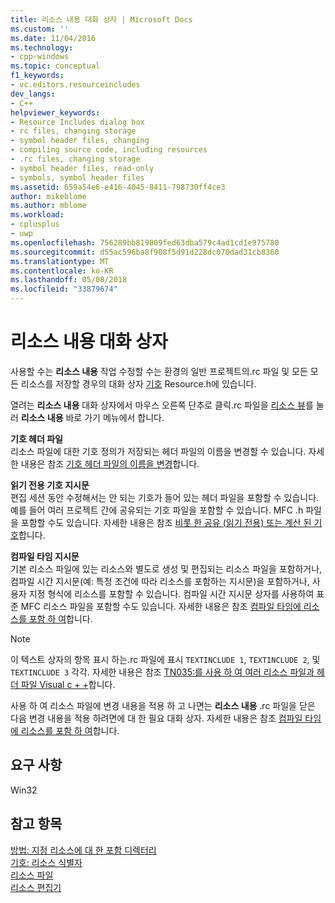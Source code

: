 ```yaml
---
title: 리소스 내용 대화 상자 | Microsoft Docs
ms.custom: ''
ms.date: 11/04/2016
ms.technology:
- cpp-windows
ms.topic: conceptual
f1_keywords:
- vc.editors.resourceincludes
dev_langs:
- C++
helpviewer_keywords:
- Resource Includes dialog box
- rc files, changing storage
- symbol header files, changing
- compiling source code, including resources
- .rc files, changing storage
- symbol header files, read-only
- symbols, symbol header files
ms.assetid: 659a54e6-e416-4045-8411-798730ff4ce3
author: mikeblome
ms.author: mblome
ms.workload:
- cplusplus
- uwp
ms.openlocfilehash: 756289bb819809fed63dba579c4ad1cd1e975780
ms.sourcegitcommit: d55ac596ba8f908f5d91d228dc070dad31cb8360
ms.translationtype: MT
ms.contentlocale: ko-KR
ms.lasthandoff: 05/08/2018
ms.locfileid: "33879674"
---
```

# <a name="resource-includes-dialog-box"></a>리소스 내용 대화 상자
사용할 수는 **리소스 내용** 작업 수정할 수는 환경의 일반 프로젝트의.rc 파일 및 모든 모든 리소스를 저장할 경우의 대화 상자 [기호](../windows/symbols-resource-identifiers.md) Resource.h에 있습니다.  
  
 열려는 **리소스 내용** 대화 상자에서 마우스 오른쪽 단추로 클릭.rc 파일을 [리소스 뷰](../windows/resource-view-window.md)를 눌러 **리소스 내용** 바로 가기 메뉴에서 합니다.  
  
 **기호 헤더 파일**  
 리소스 파일에 대한 기호 정의가 저장되는 헤더 파일의 이름을 변경할 수 있습니다. 자세한 내용은 참조 [기호 헤더 파일의 이름을 변경](../windows/changing-the-names-of-symbol-header-files.md)합니다.  
  
 **읽기 전용 기호 지시문**  
 편집 세션 동안 수정해서는 안 되는 기호가 들어 있는 헤더 파일을 포함할 수 있습니다. 예를 들어 여러 프로젝트 간에 공유되는 기호 파일을 포함할 수 있습니다. MFC .h 파일을 포함할 수도 있습니다. 자세한 내용은 참조 [비롯 한 공유 (읽기 전용) 또는 계산 된 기호](../windows/including-shared-read-only-or-calculated-symbols.md)합니다.  
  
 **컴파일 타임 지시문**  
 기본 리소스 파일에 있는 리소스와 별도로 생성 및 편집되는 리소스 파일을 포함하거나, 컴파일 시간 지시문(예: 특정 조건에 따라 리소스를 포함하는 지시문)을 포함하거나, 사용자 지정 형식에 리소스를 포함할 수 있습니다. 컴파일 시간 지시문 상자를 사용하여 표준 MFC 리소스 파일을 포함할 수도 있습니다. 자세한 내용은 참조 [컴파일 타임에 리소스를 포함 하 여](../windows/how-to-include-resources-at-compile-time.md)합니다.  
  
> [!NOTE]
>  이 텍스트 상자의 항목 표시 하는.rc 파일에 표시 `TEXTINCLUDE 1`, `TEXTINCLUDE 2`, 및 `TEXTINCLUDE 3` 각각. 자세한 내용은 참조 [TN035:를 사용 하 여 여러 리소스 파일과 헤더 파일 Visual c + +](../mfc/tn035-using-multiple-resource-files-and-header-files-with-visual-cpp.md)합니다.  
  
 사용 하 여 리소스 파일에 변경 내용을 적용 하 고 나면는 **리소스 내용** .rc 파일을 닫은 다음 변경 내용을 적용 하려면에 대 한 필요 대화 상자. 자세한 내용은 참조 [컴파일 타임에 리소스를 포함 하 여](../windows/how-to-include-resources-at-compile-time.md)합니다.  
  

  
## <a name="requirements"></a>요구 사항  
 Win32  
  
## <a name="see-also"></a>참고 항목  
 [방법: 지정 리소스에 대 한 포함 디렉터리](../windows/how-to-specify-include-directories-for-resources.md)   
 [기호: 리소스 식별자](../windows/symbols-resource-identifiers.md)   
 [리소스 파일](../windows/resource-files-visual-studio.md)   
 [리소스 편집기](../windows/resource-editors.md)